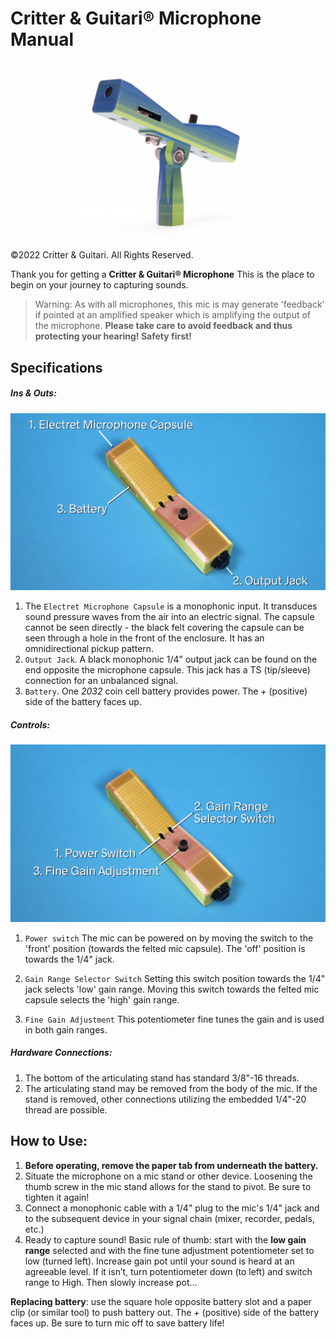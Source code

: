 # Critter & Guitari® Microphone Manual

![](images/1.png)

©2022 Critter & Guitari. All Rights Reserved.

Thank you for getting a **Critter & Guitari® Microphone** This is the place to begin on your journey to capturing sounds.

> Warning: As with all microphones, this mic is may generate 'feedback' if pointed at an amplified speaker which is amplifying the output of the microphone. **Please take care to avoid feedback and thus protecting your hearing! Safety first!**

## Specifications

##### Ins & Outs:

![](images/3a.png)

1. The `Electret Microphone Capsule` is a monophonic input. It transduces sound pressure waves from the air into an electric signal. The capsule cannot be seen directly - the black felt covering the capsule can be seen through a hole in the front of the enclosure. It has an omnidirectional pickup pattern.
2. `Output Jack`. A black monophonic 1/4" output jack can be found on the end opposite the microphone capsule. This jack has a TS (tip/sleeve) connection for an unbalanced signal.
3. `Battery`. One *2032* coin cell battery provides power. The *+* (positive) side of the battery faces up. 

##### Controls:

![](images/2a.png)

1. `Power switch` The mic can be powered on by moving the switch to the 'front' position (towards the felted mic capsule). The 'off' position is towards the 1/4" jack.

2. `Gain Range Selector Switch` Setting this switch position towards the 1/4" jack selects 'low' gain range. Moving this switch towards the felted mic capsule selects the 'high' gain range.  

3. `Fine Gain Adjustment` This potentiometer fine tunes the gain and is used in both gain ranges.

##### Hardware Connections:

1. The bottom of the articulating stand has standard 3/8"-16 threads.
2. The articulating stand may be removed from the body of the mic. If the stand is removed, other connections utilizing the embedded 1/4"-20 thread are possible. 

## How to Use:
1. **Before operating, remove the paper tab from underneath the battery.**
2. Situate the microphone on a mic stand or other device. Loosening the thumb screw in the mic stand allows for the stand to pivot. Be sure to tighten it again!
3. Connect a monophonic cable with a 1/4" plug to the mic's 1/4" jack and to the subsequent device in your signal chain (mixer, recorder, pedals, etc.)
4. Ready to capture sound! Basic rule of thumb: start with the **low gain range** selected and with the fine tune adjustment potentiometer set to low (turned left). Increase gain pot until your sound is heard at an agreeable level. If it isn’t, turn potentiometer down (to left) and switch range to High. Then slowly increase pot…

**Replacing battery**: use the square hole opposite battery slot and a paper clip (or similar tool) to push battery out.
The *+* (positive) side of the battery faces up. 
Be sure to turn mic off to save battery life!

	